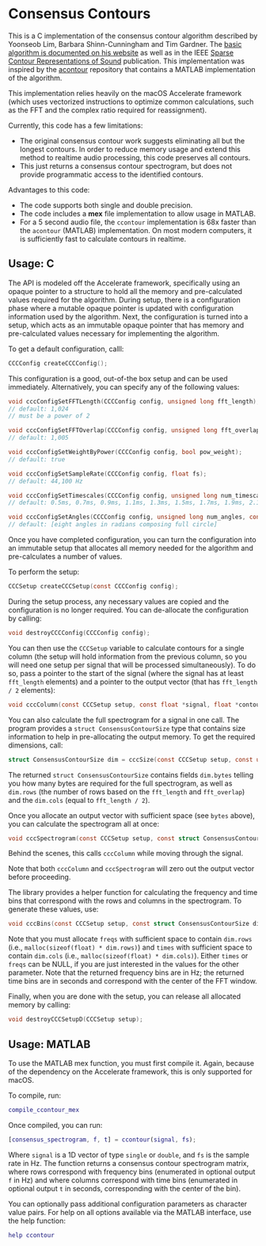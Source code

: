 # Consensus Contours

This is a C implementation of the consensus contour algorithm described by Yoonseob Lim,  Barbara Shinn-Cunningham and Tim Gardner. The [basic algorithm is documented on his website](http://people.bu.edu/timothyg/blog/index.html) as well as in the IEEE [Sparse Contour Representations of Sound](http://ieeexplore.ieee.org/document/6256698/) publication. This implementation was inspired by the [acontour](https://github.com/jmarkow/acontour) repository that contains a MATLAB implementation of the algorithm.

This implementation relies heavily on the macOS Accelerate framework (which uses vectorized instructions to optimize common calculations, such as the FFT and the complex ratio required for reassignment).

Currently, this code has a few limitations:

* The original consensus contour work suggests eliminating all but the longest contours. In order to reduce memory usage and extend this method to realtime audio processing, this code preserves all contours.
* This just returns a consensus contour spectrogram, but does not provide programmatic access to the identified contours.

Advantages to this code:

* The code supports both single and double precision.
* The code includes a **mex** file implementation to allow usage in MATLAB.
* For a 5 second audio file, the `ccontour` implementation is 68x faster than the `acontour` (MATLAB) implementation. On most modern computers, it is sufficiently fast to calculate contours in realtime.


## Usage: C

The API is modeled off the Accelerate framework, specifically using an opaque pointer to a structure to hold all the memory and pre-calculated values required for the algorithm. During setup, there is a configuration phase where a mutable opaque pointer is updated with configuration information used by the algorithm. Next, the configuration is turned into a setup, which acts as an immutable opaque pointer that has memory and pre-calculated values necessary for implementing the algorithm.

To get a default configuration, calll:

```c
CCCConfig createCCCConfig();
```

This configuration is a good, out-of-the box setup and can be used immediately. Alternatively, you can specify any of the following values:

```c
void cccConfigSetFFTLength(CCCConfig config, unsigned long fft_length);
// default: 1,024
// must be a power of 2

void cccConfigSetFFTOverlap(CCCConfig config, unsigned long fft_overlap);
// default: 1,005

void cccConfigSetWeightByPower(CCCConfig config, bool pow_weight);
// default: true

void cccConfigSetSampleRate(CCCConfig config, float fs);
// default: 44,100 Hz

void cccConfigSetTimescales(CCCConfig config, unsigned long num_timescales, const float timescales[]);
// default: 0.5ms, 0.7ms, 0.9ms, 1.1ms, 1.3ms, 1.5ms, 1.7ms, 1.9ms, 2.1ms

void cccConfigSetAngles(CCCConfig config, unsigned long num_angles, const float angles[]);
// default: [eight angles in radians composing full circle]
```

Once you have completed configuration, you can turn the configuration into an immutable setup that allocates all memory needed for the algorithm and pre-calculates a number of values.

To perform the setup:

```c
CCCSetup createCCCSetup(const CCCConfig config);
```

During the setup process, any necessary values are copied and the configuration is no longer required. You can de-allocate the configuration by calling:

```c
void destroyCCCConfig(CCCConfig config);
```

You can then use the `CCCSetup` variable to calculate contours for a single column (the setup will hold information from the previous column, so you will need one setup per signal that will be processed simultaneously). To do so, pass a pointer to the start of the signal (where the signal has at least `fft_length` elements) and a pointer to the output vector (that has `fft_length / 2` elements):

```c
void cccColumn(const CCCSetup setup, const float *signal, float *contour);
```

You can also calculate the full spectrogram for a signal in one call. The program provides a `struct ConsensusContourSize` type that contains size information to help in pre-allocating the output memory. To get the required dimensions, call:

```c
struct ConsensusContourSize dim = cccSize(const CCCSetup setup, const unsigned long signal_len);
```

The returned `struct ConsensusContourSize` contains fields `dim.bytes` telling you how many bytes are required for the full spectrogram, as well as `dim.rows` (the number of rows based on the `fft_length` and `fft_overlap`) and the `dim.cols` (equal to `fft_length / 2`).

Once you allocate an output vector with sufficient space (see `bytes` above), you can calculate the spectrogram all at once:

```C
void cccSpectrogram(const CCCSetup setup, const struct ConsensusContourSize dim, const float *signal, float *consensus_contours);
```

Behind the scenes, this calls `cccColumn` while moving through the signal. 

Note that both `cccColumn` and `cccSpectrogram` will zero out the output vector before proceeding.

The library provides a helper function for calculating the frequency and time bins that correspond with the rows and columns in the spectrogram. To generate these values, use:

```c
void cccBins(const CCCSetup setup, const struct ConsensusContourSize dim, float *freqs, float *times);
```

Note that you must allocate `freqs` with sufficient space to contain `dim.rows` (i.e., `malloc(sizeof(float) * dim.rows)`) and `times` with sufficient space to contain `dim.cols` (i.e., `malloc(sizeof(float) * dim.cols)`). Either `times` or `freqs` can be NULL, if you are just interested in the values for the other parameter. Note that the returned frequency bins are in Hz; the returned time bins are in seconds and correspond with the center of the FFT window.

Finally, when you are done with the setup, you can release all allocated memory by calling:

```c
void destroyCCCSetupD(CCCSetup setup);
```

## Usage: MATLAB

To use the MATLAB mex function, you must first compile it. Again, because of the dependency on the Accelerate framework, this is only supported for macOS. 

To compile, run:

```matlab
compile_ccontour_mex
```

Once compiled, you can run:

```matlab
[consensus_spectrogram, f, t] = ccontour(signal, fs);
```

Where `signal` is a 1D vector of type `single` or `double`, and `fs` is the sample rate in Hz. The function returns a consensus contour spectrogram matrix, where rows correspond with frequency bins (enumerated in optional output `f` in Hz) and where columns correspond with time bins (enumerated in optional output `t` in seconds, corresponding with the center of the bin).

You can optionally pass additional configuration parameters as character value pairs. For help on all options available via the MATLAB interface, use the help function:

```matlab
help ccontour
```

